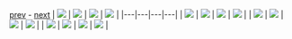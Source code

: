 
[prev](gal_6.md) - [next](gal_8.md)
| [![](../thumb/uncompressed_scenario_training_training.tfrecord-00103-of-01000.gif)](../vid/uncompressed_scenario_training_training.tfrecord-00103-of-01000.gif)  | [![](../thumb/uncompressed_scenario_training_training.tfrecord-00022-of-01000.gif)](../vid/uncompressed_scenario_training_training.tfrecord-00022-of-01000.gif)  | [![](../thumb/uncompressed_scenario_training_training.tfrecord-00075-of-01000.gif)](../vid/uncompressed_scenario_training_training.tfrecord-00075-of-01000.gif)  | [![](../thumb/uncompressed_scenario_training_training.tfrecord-00099-of-01000.gif)](../vid/uncompressed_scenario_training_training.tfrecord-00099-of-01000.gif)  |
|---|---|---|---|
| [![](../thumb/uncompressed_scenario_training_training.tfrecord-00064-of-01000.gif)](../vid/uncompressed_scenario_training_training.tfrecord-00064-of-01000.gif)  | [![](../thumb/uncompressed_scenario_training_training.tfrecord-00185-of-01000.gif)](../vid/uncompressed_scenario_training_training.tfrecord-00185-of-01000.gif)  | [![](../thumb/uncompressed_scenario_training_training.tfrecord-00021-of-01000.gif)](../vid/uncompressed_scenario_training_training.tfrecord-00021-of-01000.gif)  | [![](../thumb/uncompressed_scenario_training_training.tfrecord-00013-of-01000.gif)](../vid/uncompressed_scenario_training_training.tfrecord-00013-of-01000.gif)  |
| [![](../thumb/uncompressed_scenario_training_training.tfrecord-00020-of-01000.gif)](../vid/uncompressed_scenario_training_training.tfrecord-00020-of-01000.gif)  | [![](../thumb/uncompressed_scenario_training_training.tfrecord-00079-of-01000.gif)](../vid/uncompressed_scenario_training_training.tfrecord-00079-of-01000.gif)  | [![](../thumb/uncompressed_scenario_training_training.tfrecord-00015-of-01000.gif)](../vid/uncompressed_scenario_training_training.tfrecord-00015-of-01000.gif)  | [![](../thumb/uncompressed_scenario_training_training.tfrecord-00044-of-01000.gif)](../vid/uncompressed_scenario_training_training.tfrecord-00044-of-01000.gif)  |
| [![](../thumb/uncompressed_scenario_training_training.tfrecord-00009-of-01000.gif)](../vid/uncompressed_scenario_training_training.tfrecord-00009-of-01000.gif)  | [![](../thumb/uncompressed_scenario_training_training.tfrecord-00031-of-01000.gif)](../vid/uncompressed_scenario_training_training.tfrecord-00031-of-01000.gif)  | [![](../thumb/uncompressed_scenario_training_training.tfrecord-00047-of-01000.gif)](../vid/uncompressed_scenario_training_training.tfrecord-00047-of-01000.gif)  | [![](../thumb/uncompressed_scenario_training_training.tfrecord-00012-of-01000.gif)](../vid/uncompressed_scenario_training_training.tfrecord-00012-of-01000.gif)  |

